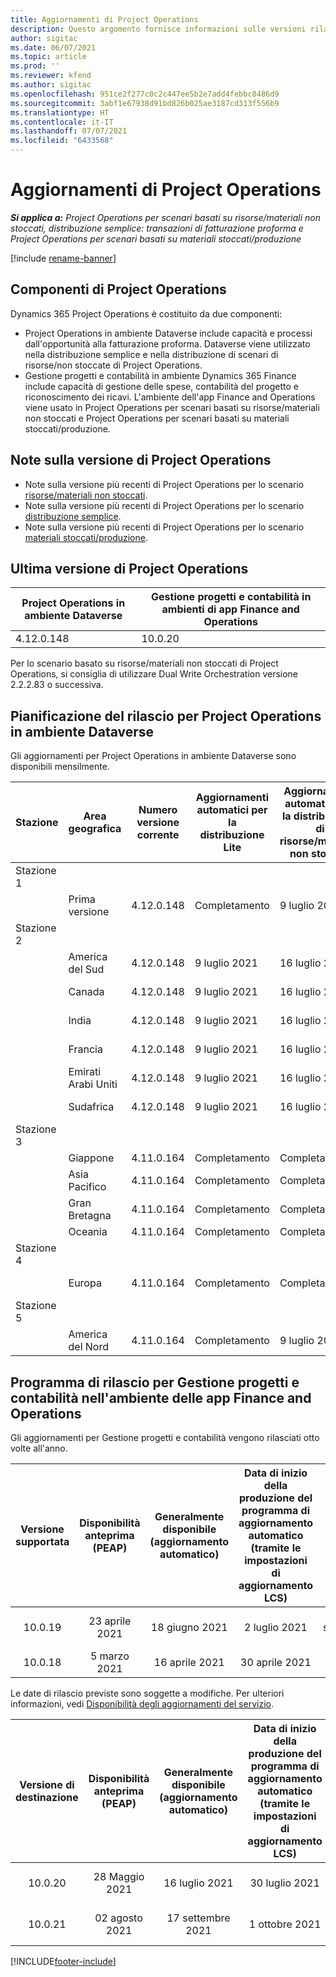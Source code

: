 ```yaml
---
title: Aggiornamenti di Project Operations
description: Questo argomento fornisce informazioni sulle versioni rilasciate di Dynamics 365 Project Operations.
author: sigitac
ms.date: 06/07/2021
ms.topic: article
ms.prod: ''
ms.reviewer: kfend
ms.author: sigitac
ms.openlocfilehash: 951ce2f277c0c2c447ee5b2e7add4febbc8486d9
ms.sourcegitcommit: 3abf1e67938d91bd826b025ae3187cd313f556b9
ms.translationtype: HT
ms.contentlocale: it-IT
ms.lasthandoff: 07/07/2021
ms.locfileid: "6433568"
---
```

# <a name="project-operations-updates"></a>Aggiornamenti di Project Operations

_**Si applica a:** Project Operations per scenari basati su risorse/materiali non stoccati, distribuzione semplice: transazioni di fatturazione proforma e Project Operations per scenari basati su materiali stoccati/produzione_

[!include [rename-banner](~/includes/cc-data-platform-banner.md)]

## <a name="project-operations-components"></a>Componenti di Project Operations

Dynamics 365 Project Operations è costituito da due componenti:

- Project Operations in ambiente Dataverse include capacità e processi dall'opportunità alla fatturazione proforma. Dataverse viene utilizzato nella distribuzione semplice e nella distribuzione di scenari di risorse/non stoccate di Project Operations.
- Gestione progetti e contabilità in ambiente Dynamics 365 Finance include capacità di gestione delle spese, contabilità del progetto e riconoscimento dei ricavi. L'ambiente dell'app Finance and Operations viene usato in Project Operations per scenari basati su risorse/materiali non stoccati e Project Operations per scenari basati su materiali stoccati/produzione.

## <a name="project-operations-release-notes"></a>Note sulla versione di Project Operations
- Note sulla versione più recenti di Project Operations per lo scenario [risorse/materiali non stoccati](whats-new-july-2021-resource-based.md).
- Note sulla versione più recenti di Project Operations per lo scenario [distribuzione semplice](../pro/whats-new/whats-new-july-2021-lite.md).
- Note sulla versione più recenti di Project Operations per lo scenario [materiali stoccati/produzione](../prod-pma/whats-new/whats-new-jul-2021-stocked.md).

## <a name="project-operations-latest-version"></a>Ultima versione di Project Operations

| Project Operations in ambiente Dataverse | Gestione progetti e contabilità in ambienti di app Finance and Operations | 
| --- | --- |
| 4.12.0.148 | 10.0.20 |

Per lo scenario basato su risorse/materiali non stoccati di Project Operations, si consiglia di utilizzare Dual Write Orchestration versione 2.2.2.83 o successiva.

## <a name="release-schedule-for-project-operations-on-dataverse-environment"></a>Pianificazione del rilascio per Project Operations in ambiente Dataverse

Gli aggiornamenti per Project Operations in ambiente Dataverse sono disponibili mensilmente. 

| Stazione | Area geografica | Numero versione corrente | Aggiornamenti automatici per la distribuzione Lite | Aggiornamenti automatici per la distribuzione di risorse/materiali non stoccati | Numero versione successiva | La versione successiva è generalmente disponibile |
|-----------|-----------------------|-----------------|--------------|---------------------|---------------------|---------------------|
| Stazione 1 |   &nbsp;              |    &nbsp;       | &nbsp;       |      &nbsp;         |      &nbsp;         |      &nbsp;         |
|   &nbsp;  | Prima versione         |  4.12.0.148     | Completamento     | 9 luglio 2021          | Da definire                 | 06 agosto 2021        |
| Stazione 2 |   &nbsp;              |    &nbsp;       | &nbsp;       |      &nbsp;         |      &nbsp;         |      &nbsp;         |
|   &nbsp;  | America del Sud         |  4.12.0.148     | 9 luglio 2021   | 16 luglio 2021          | Da definire                 | 06 agosto 2021        |
|    &nbsp; | Canada                |  4.12.0.148     | 9 luglio 2021   | 16 luglio 2021          | Da definire                 | 06 agosto 2021        |
|   &nbsp;  | India                 |  4.12.0.148     | 9 luglio 2021   | 16 luglio 2021          | Da definire                 | 06 agosto 2021        |
|   &nbsp;  | Francia                |  4.12.0.148     | 9 luglio 2021   | 16 luglio 2021          | Da definire                 | 06 agosto 2021        |
|   &nbsp;  | Emirati Arabi Uniti  |  4.12.0.148     | 9 luglio 2021   | 16 luglio 2021          | Da definire                 | 06 agosto 2021        |
|   &nbsp;  | Sudafrica          |  4.12.0.148     | 9 luglio 2021   | 16 luglio 2021          | Da definire                 | 06 agosto 2021        |
| Stazione 3 |      &nbsp;           |     &nbsp;      |     &nbsp;   |      &nbsp;         |      &nbsp;         |      &nbsp;         |
|   &nbsp;  | Giappone                 |  4.11.0.164     | Completamento     | Completamento            | 4.12.0.148          | 9 luglio 2021          |
|   &nbsp;  | Asia Pacifico          |  4.11.0.164     | Completamento     | Completamento            | 4.12.0.148          | 9 luglio 2021          |
|   &nbsp;  | Gran Bretagna         |  4.11.0.164     | Completamento     | Completamento            | 4.12.0.148          | 9 luglio 2021          |
|   &nbsp;  | Oceania               |  4.11.0.164     | Completamento     | Completamento            | 4.12.0.148          | 9 luglio 2021          |
| Stazione 4 |     &nbsp;            |     &nbsp;      |     &nbsp;   |      &nbsp;         |      &nbsp;         |      &nbsp;         |
|   &nbsp;  | Europa                |  4.11.0.164     | Completamento     | Completamento            | 4.12.0.148          | 16 luglio 2021          |
| Stazione 5 |     &nbsp;            |     &nbsp;      |     &nbsp;   |      &nbsp;         |      &nbsp;         |      &nbsp;         |
|   &nbsp;  | America del Nord         |  4.11.0.164     | Completamento     | 9 luglio 2021          | 4.12.0.148          | 23 luglio 2021          |



## <a name="release-schedule-for-project-management-and-accounting-in-the-finance-and-operations-apps-environment"></a>Programma di rilascio per Gestione progetti e contabilità nell'ambiente delle app Finance and Operations

Gli aggiornamenti per Gestione progetti e contabilità vengono rilasciati otto volte all'anno.

|          Versione supportata          | Disponibilità anteprima (PEAP) | Generalmente disponibile (aggiornamento automatico) | Data di inizio della produzione del programma di aggiornamento automatico (tramite le impostazioni di aggiornamento LCS) |   Fine del servizio   |
|:-------------------------:|:---------------------------:|:---------------------------------:|:--------------------------------------------------------------------:|:------------------:|
|          10.0.19          |        23 aprile 2021       |            18 giugno 2021           |                             2 luglio 2021                             | 17 settembre 2021 |
|          10.0.18          |        5 marzo 2021        |           16 aprile 2021          |                            30 aprile 2021                            |    16 luglio 2021   |


Le date di rilascio previste sono soggette a modifiche. Per ulteriori informazioni, vedi [Disponibilità degli aggiornamenti del servizio](/dynamics365/fin-ops-core/fin-ops/get-started/public-preview-releases?toc=%2fdynamics365%2ffinance%2ftoc.json).

|          Versione di destinazione          | Disponibilità anteprima (PEAP) | Generalmente disponibile (aggiornamento automatico) | Data di inizio della produzione del programma di aggiornamento automatico (tramite le impostazioni di aggiornamento LCS) |   Fine del servizio   |
|:-------------------------:|:---------------------------:|:---------------------------------:|:--------------------------------------------------------------------:|:------------------:|
|          10.0.20          |         28 Maggio 2021        |           16 luglio 2021           |                             30 luglio 2021                             |  22 ottobre 2021  |
|          10.0.21          |         02 agosto 2021     |           17 settembre 2021      |                             1 ottobre 2021                           |  10 Dicembre 2021  |


[!INCLUDE[footer-include](../includes/footer-banner.md)]
